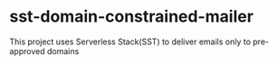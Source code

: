 # sst-domain-constrained-mailer
This project uses Serverless Stack(SST) to deliver emails only to pre-approved domains
